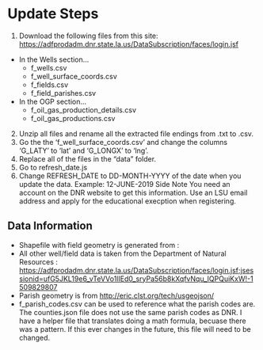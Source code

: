 # Update Steps
1. Download the following files from this site: https://adfprodadm.dnr.state.la.us/DataSubscription/faces/login.jsf
  * In the Wells section…
    * f_wells.csv
    * f_well_surface_coords.csv
    * f_fields.csv
    * f_field_parishes.csv
  * In the OGP section...
    * f_oil_gas_production_details.csv
    * f_oil_gas_productions.csv
2. Unzip all files and rename all the extracted file endings from .txt to .csv.
3. Go the the ‘f_well_surface_coords.csv’ and change the columns ‘G_LATY’ to ‘lat’ and ‘G_LONGX’ to ‘lng’.
4. Replace all of the files in the “data” folder.
5. Go to refresh_date.js
6. Change REFRESH_DATE to DD-MONTH-YYYY of the date when you update the data.
Example: 12-JUNE-2019
Side Note
You need an account on the DNR website to get this information. Use an LSU email address and apply for the educational execption when registering.


## Data Information
* Shapefile with field geometry is generated from :
* All other well/field data is taken from the Department of Natural Resources : https://adfprodadm.dnr.state.la.us/DataSubscription/faces/login.jsf;jsessionid=ufG5JKL19e6_vTeVVo1lIEd0_sryPa56b8kXqfvNqu_IQPQuiKxW!-1509829807
* Parish geometry is from http://eric.clst.org/tech/usgeojson/
* f_parish_codes.csv can be used to reference what the parish codes are. The counties.json file does not use the same parish codes as DNR. I have a helper file that translates doing a math formula, becuase there was a pattern. If this ever changes in the future, this file will need to be changed.
